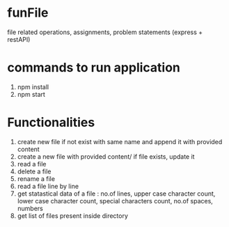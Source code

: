# funFile
file related operations, assignments, problem statements (express + restAPI)

# commands to run application
1) npm install
2) npm start

# Functionalities
1) create new file if not exist with same name and append it with provided content
2) create a new file with provided content/ if file exists, update it
3) read a file
4) delete a file
5) rename a file
6) read a file line by line
7) get statastical data of a file : no.of lines, upper case character count, lower case character count, special characters count, no.of spaces, numbers
8) get list of files present inside directory
